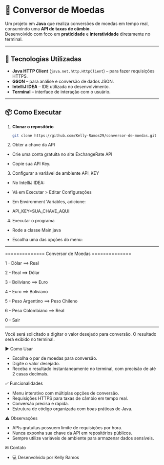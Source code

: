 # 💱 Conversor de Moedas

Um projeto em **Java** que realiza conversões de moedas em tempo real, consumindo uma **API de taxas de câmbio**.  
Desenvolvido com foco em **praticidade** e **interatividade** diretamente no terminal.  

---

## 🚀 Tecnologias Utilizadas
- **Java HTTP Client** (`java.net.http.HttpClient`) – para fazer requisições HTTPS.
- **GSON** – para análise e conversão de dados JSON.
- **IntelliJ IDEA** – IDE utilizada no desenvolvimento.
- **Terminal** – interface de interação com o usuário.

---

## 📦 Como Executar

1. **Clonar o repositório**  
   ```bash
   git clone https://github.com/Kelly-Ramos29/conversor-de-moedas.git

2. Obter a chave da API

-  Crie uma conta gratuita no site ExchangeRate API

-  Copie sua API Key.

3. Configurar a variável de ambiente API_KEY

-   No IntelliJ IDEA:

-   Vá em Executar > Editar Configurações

-   Em Environment Variables, adicione:

-   API_KEY=SUA_CHAVE_AQUI

4. Executar o programa

-  Rode a classe Main.java

-  Escolha uma das opções do menu:

------------------------------------------------------------
============== Conversor de Moedas ==============

1 - Dólar ==> Real

2 - Real ==> Dólar

3 - Boliviano ==> Euro

4 - Euro ==> Boliviano

5 - Peso Argentino ==> Peso Chileno

6 - Peso Colombiano ==> Real

0 - Sair

------------------------------------------------------------
Você será solicitado a digitar o valor desejado para conversão. O resultado será exibido no terminal.

▶️ Como Usar
-   Escolha o par de moedas para conversão.
-   Digite o valor desejado.
-   Receba o resultado instantaneamente no terminal, com precisão de até 2 casas decimais.

✅ Funcionalidades
-   Menu interativo com múltiplas opções de conversão.
-   Requisições HTTPS para taxas de câmbio em tempo real.
-   Conversão precisa e rápida.
-   Estrutura de código organizada com boas práticas de Java.

⚠️ Observações
 -  APIs gratuitas possuem limite de requisições por hora.
 -  Nunca exponha sua chave da API em repositórios públicos.
 -  Sempre utilize variáveis de ambiente para armazenar dados sensíveis.

✉ Contato
-  💻 Desenvolvido por Kelly Ramos

  

